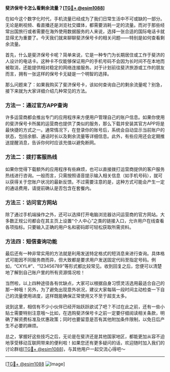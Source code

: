 **斐济保号卡怎么看剩余流量？[[TG💪+ @esim1088](https://t.me/s/esim1088)]**

在如今这个数字化时代，手机流量已经成为了我们日常生活中不可或缺的一部分。无论是刷视频、看直播还是浏览社交媒体，都需要消耗一定的流量。而对于那些经常出国旅行或者需要在海外使用数据服务的人来说，选择一张合适的国际电话卡就显得尤为重要了。今天我们就来聊聊斐济保号卡的相关问题——特别是如何查看剩余流量。

首先，什么是斐济保号卡呢？简单来说，它是一种专门为长期居住或工作于斐济的人设计的电话卡。这种卡不仅能够保证用户的手机号码不会因为长时间不在本地而被取消，还能提供相对稳定的网络连接服务。对于计划前往斐济旅游或工作的朋友而言，拥有一张这样的保号卡无疑是一个明智的选择。

那么问题来了：如果我购买了斐济保号卡，该如何查询自己的剩余流量呢？别急，接下来就为大家详细介绍几种常见的方法。

### 方法一：通过官方APP查询

许多运营商都会推出专门的应用程序来方便用户管理自己的账户信息。如果你使用的斐济保号卡所属的运营商也提供了类似的服务，那么下载并安装其官方APP将是最快捷的方式之一。通常情况下，在登录你的账号后，系统会自动显示当前账户的状态，包括余额、通话时长以及剩余流量等详细信息。此外，有些应用还会定期推送提醒消息，告诉你何时应该充值以避免断网。

### 方法二：拨打客服热线

如果你觉得下载额外的应用程序有些麻烦，也可以直接拨打运营商提供的客户服务热线进行咨询。一般而言，只需按照语音提示输入相关信息（如手机号码），就可以获得关于您账户状况的最新反馈。不过需要注意的是，这种方式可能会产生一定的通话费用，请提前确认是否包含在套餐内。

### 方法三：访问官方网站

除了通过手机端操作之外，还可以选择打开电脑浏览器访问运营商的官方网站。大多数正规公司都会在其主页上设置“个人中心”之类的链接入口，允许用户在线查看各项指标。只要输入正确的用户名和密码即可轻松获取所需资料。

### 方法四：短信查询功能

最后还有一种非常实用的方法就是利用发送特定格式的短消息来进行查询。具体格式可能因不同服务商而异，但大致都是要求用户发送固定代码至指定号码。例如，“CXYL#”、“123456789”等形式都比较常见。收到回复之后，您便可以清楚地了解到自己账户里的所有资源情况啦！

当然啦，以上四种途径各有优缺点，大家可以根据自身习惯灵活选用最适合自己的那一种哦！另外，为了避免出现意外状况，建议大家每隔一段时间主动检查一下自己的流量使用进度，这样既能确保正常使用又不至于超支太多。

说到这里，相信有不少小伙伴已经开始跃跃欲试了吧？不过在此之前，还有一些小贴士需要特别注意哦～比如，在选购斐济保号卡之前一定要仔细阅读相关条款，明确了解资费标准及优惠政策；同时也要留意是否有其他附加条件限制，以免日后产生不必要的麻烦。

总之，掌握好这些技巧之后，无论是在斐济还是其他国家地区，都能更加从容不迫地享受移动互联网带来的便利啦！如果您还有更多疑问的话，欢迎随时加入我们的讨论群组[[TG💪+ @esim1088](https://t.me/s/esim1088)]，与其他用户一起交流心得吧～

---

[[TG💪+ @esim1088](https://t.me/s/esim1088) ![Image](https://i.postimg.cc/4NQfJmqS/Snipaste-2025-05-13-00-14-12.png)]